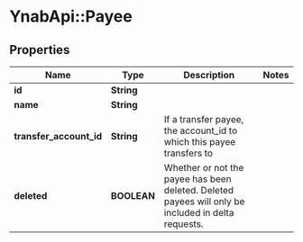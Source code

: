 # YnabApi::Payee

## Properties
Name | Type | Description | Notes
------------ | ------------- | ------------- | -------------
**id** | **String** |  | 
**name** | **String** |  | 
**transfer_account_id** | **String** | If a transfer payee, the account_id to which this payee transfers to | 
**deleted** | **BOOLEAN** | Whether or not the payee has been deleted.  Deleted payees will only be included in delta requests. | 


